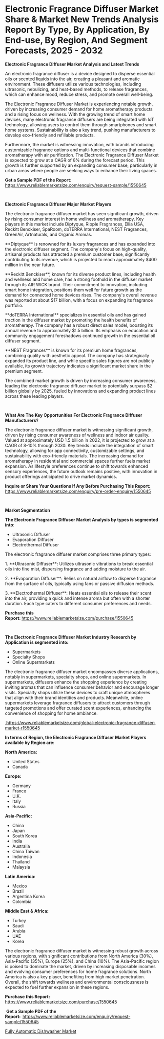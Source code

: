 <p><h1>Electronic Fragrance Diffuser Market Share & Market New Trends Analysis Report By Type, By Application, By End-use, By Region, And Segment Forecasts, 2025 - 2032</h1></p><p><strong>Electronic Fragrance Diffuser Market Analysis and Latest Trends</strong></p>
<p><p>An electronic fragrance diffuser is a device designed to disperse essential oils or scented liquids into the air, creating a pleasant and aromatic environment. These diffusers utilize various technologies, including ultrasonic, nebulizing, and heat-based methods, to release fragrances, which can enhance mood, reduce stress, and promote overall well-being. </p><p>The Electronic Fragrance Diffuser Market is experiencing notable growth, driven by increasing consumer demand for home aromatherapy products and a rising focus on wellness. With the growing trend of smart home devices, many electronic fragrance diffusers are being integrated with IoT technology, allowing users to control them through smartphones and smart home systems. Sustainability is also a key trend, pushing manufacturers to develop eco-friendly and refillable products.</p><p>Furthermore, the market is witnessing innovation, with brands introducing customizable fragrance options and multi-functional devices that combine aromatherapy with air purification. The Electronic Fragrance Diffuser Market is expected to grow at a CAGR of 8% during the forecast period. This growth is further supported by an expanding consumer base, particularly in urban areas where people are seeking ways to enhance their living spaces.</p></p>
<p><strong>Get a Sample PDF of the Report:&nbsp;</strong> <a href="https://www.reliablemarketsize.com/enquiry/request-sample/1550645?utm_campaign=2253&utm_medium=2&utm_source=Github&utm_content=ia&utm_term=06022025&utm_id=electronic-fragrance-diffuser">https://www.reliablemarketsize.com/enquiry/request-sample/1550645</a></p>
<p>&nbsp;</p>
<p><strong>Electronic Fragrance Diffuser Major Market Players</strong></p>
<p><p>The electronic fragrance diffuser market has seen significant growth, driven by rising consumer interest in home wellness and aromatherapy. Key players in this market include Diptyque, Ripple Fragrances, Ellia USA, Reckitt Benckiser, SpaRoom, doTERRA International, NEST Fragrances, GreenAir, Artnaturals, and Organic Aromas.</p><p>**Diptyque** is renowned for its luxury fragrances and has expanded into the electronic diffuser segment. The company's focus on high-quality, artisanal products has attracted a premium customer base, significantly contributing to its revenue, which is projected to reach approximately $400 million in the near future.</p><p>**Reckitt Benckiser**, known for its diverse product lines, including health and wellness and home care, has a strong foothold in the diffuser market through its AIR WICK brand. Their commitment to innovation, including smart home integration, positions them well for future growth as the demand for connected home devices rises. The company's overall revenue was reported at about $17 billion, with a focus on expanding its fragrance portfolio.</p><p>**doTERRA International** specializes in essential oils and has gained traction in the diffuser market by promoting the health benefits of aromatherapy. The company has a robust direct sales model, boosting its annual revenue to approximately $1.5 billion. Its emphasis on education and community engagement foreshadows continued growth in the essential oil diffuser segment.</p><p>**NEST Fragrances** is known for its premium home fragrances, combining quality with aesthetic appeal. The company has strategically expanded its product line, and while specific sales figures are not publicly available, its growth trajectory indicates a significant market share in the premium segment.</p><p>The combined market growth is driven by increasing consumer awareness, leading the electronic fragrance diffuser market to potentially surpass $2 billion globally by 2025, fueled by innovations and expanding product lines across these leading players.</p></p>
<p>&nbsp;</p>
<p><strong>What Are The Key Opportunities For Electronic Fragrance Diffuser Manufacturers?</strong></p>
<p><p>The electronic fragrance diffuser market is witnessing significant growth, driven by rising consumer awareness of wellness and indoor air quality. Valued at approximately USD 1.5 billion in 2022, it is projected to grow at a CAGR of 8-10% through 2030. Key trends include the integration of smart technology, allowing for app connectivity, customizable settings, and sustainability with eco-friendly materials. The increasing demand for aromatherapy in residential and commercial spaces further fuels market expansion. As lifestyle preferences continue to shift towards enhanced sensory experiences, the future outlook remains positive, with innovation in product offerings anticipated to drive market dynamics.</p></p>
<p><strong>Inquire or Share Your Questions If Any Before Purchasing This Report:</strong> <a href="https://www.reliablemarketsize.com/enquiry/pre-order-enquiry/1550645?utm_campaign=2253&utm_medium=2&utm_source=Github&utm_content=ia&utm_term=06022025&utm_id=electronic-fragrance-diffuser">https://www.reliablemarketsize.com/enquiry/pre-order-enquiry/1550645</a></p>
<p>&nbsp;</p>
<p><strong>Market Segmentation</strong></p>
<p><strong>The Electronic Fragrance Diffuser Market Analysis by types is segmented into:</strong></p>
<p><ul><li>Ultrasonic Diffuser</li><li>Evaporation Diffuser</li><li>Electrothermal Diffuser</li></ul></p>
<p><p>The electronic fragrance diffuser market comprises three primary types: </p><p>1. **Ultrasonic Diffuser**: Utilizes ultrasonic vibrations to break essential oils into fine mist, dispersing fragrance and adding moisture to the air.</p><p>  </p><p>2. **Evaporation Diffuser**: Relies on natural airflow to disperse fragrance from the surface of oils, typically using fans or passive diffusion methods.</p><p>3. **Electrothermal Diffuser**: Heats essential oils to release their scent into the air, providing a quick and intense aroma but often with a shorter duration. Each type caters to different consumer preferences and needs.</p></p>
<p><strong>Purchase this Report:&nbsp;</strong><a href="https://www.reliablemarketsize.com/purchase/1550645?utm_campaign=2253&utm_medium=2&utm_source=Github&utm_content=ia&utm_term=06022025&utm_id=electronic-fragrance-diffuser">https://www.reliablemarketsize.com/purchase/1550645</a></p>
<p>&nbsp;</p>
<p><strong>The Electronic Fragrance Diffuser Market Industry Research by Application is segmented into:</strong></p>
<p><ul><li>Supermarkets</li><li>Specialty Shops</li><li>Online Supermarkets</li></ul></p>
<p><p>The electronic fragrance diffuser market encompasses diverse applications, notably in supermarkets, specialty shops, and online supermarkets. In supermarkets, diffusers enhance the shopping experience by creating inviting aromas that can influence consumer behavior and encourage longer visits. Specialty shops utilize these devices to craft unique atmospheres that align with their brand identities and products. Meanwhile, online supermarkets leverage fragrance diffusers to attract customers through targeted promotions and offer curated scent experiences, enhancing the convenience of shopping for home ambiance.</p></p>
<p><a href="https://www.reliablemarketsize.com/global-electronic-fragrance-diffuser-market-r1550645?utm_campaign=2253&utm_medium=2&utm_source=Github&utm_content=ia&utm_term=06022025&utm_id=electronic-fragrance-diffuser">&nbsp;https://www.reliablemarketsize.com/global-electronic-fragrance-diffuser-market-r1550645</a></p>
<p><strong>In terms of Region, the Electronic Fragrance Diffuser Market Players available by Region are:</strong></p>
<p>
    <p> <strong> North America: </strong>
        <ul>
            <li>United States</li>
            <li>Canada</li>
        </ul>
        </p> 
    <p> <strong> Europe: </strong>
        <ul>
            <li>Germany</li>
            <li>France</li>
            <li>U.K.</li>
            <li>Italy</li>
            <li>Russia</li>
        </ul>
        </p> 
    <p> <strong> Asia-Pacific: </strong>
        <ul>
            <li>China</li>
            <li>Japan</li>
            <li>South Korea</li>
            <li>India</li>
            <li>Australia</li>
            <li>China Taiwan</li>
            <li>Indonesia</li>
            <li>Thailand</li>
            <li>Malaysia</li>
        </ul>
        </p> 
    <p> <strong> Latin America: </strong>
        <ul>
            <li>Mexico</li>
            <li>Brazil</li>
            <li>Argentina Korea</li>
            <li>Colombia</li>
        </ul>
        </p> 
    <p> <strong> Middle East & Africa: </strong>
        <ul>
            <li>Turkey</li>
            <li>Saudi</li>
            <li>Arabia</li>
            <li>UAE</li>
            <li>Korea</li>
        </ul>
    </p>
    </p>
<p><p>The electronic fragrance diffuser market is witnessing robust growth across various regions, with significant contributions from North America (30%), Asia-Pacific (35%), Europe (25%), and China (10%). The Asia-Pacific region is poised to dominate the market, driven by increasing disposable incomes and evolving consumer preferences for home fragrance solutions. North America is also a key player, benefiting from high market penetration. Overall, the shift towards wellness and environmental consciousness is expected to fuel further expansion in these regions.</p></p>
<p><strong>Purchase this Report: </strong><a href="https://www.reliablemarketsize.com/purchase/1550645?utm_campaign=2253&utm_medium=2&utm_source=Github&utm_content=ia&utm_term=06022025&utm_id=electronic-fragrance-diffuser">https://www.reliablemarketsize.com/purchase/1550645</a></p>
<p>&nbsp;<strong>Get a Sample PDF of the Report:&nbsp;&nbsp;</strong><a href="https://www.reliablemarketsize.com/enquiry/request-sample/1550645?utm_campaign=2253&utm_medium=2&utm_source=Github&utm_content=ia&utm_term=06022025&utm_id=electronic-fragrance-diffuser">https://www.reliablemarketsize.com/enquiry/request-sample/1550645</a></p>
<p><strong></strong></p>
<p><p><a href="https://github.com/risingtrista99259/Market-Research-Report-List-1/blob/main/fully-automatic-dishwasher-market.md?utm_campaign=2253&utm_medium=2&utm_source=Github&utm_content=ia&utm_term=06022025&utm_id=electronic-fragrance-diffuser">Fully Automatic Dishwasher Market</a></p></p>
